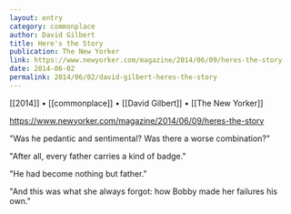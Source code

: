 ```yaml
---
layout: entry
category: commonplace
author: David Gilbert
title: Here's the Story
publication: The New Yorker
link: https://www.newyorker.com/magazine/2014/06/09/heres-the-story
date: 2014-06-02
permalink: 2014/06/02/david-gilbert-heres-the-story
---
```


[[2014]] • [[commonplace]] • [[David Gilbert]] • [[The New Yorker]]

https://www.newyorker.com/magazine/2014/06/09/heres-the-story

"Was he pedantic and sentimental? Was there a worse combination?"

"After all, every father carries a kind of badge."

"He had become nothing but father."

"And this was what she always forgot: how Bobby made her failures his own."